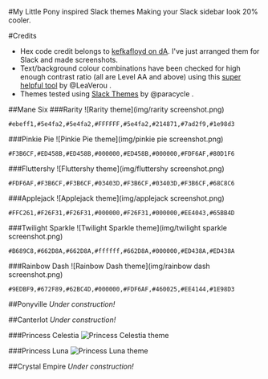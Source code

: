 #My Little Pony inspired Slack themes
Making your Slack sidebar look 20% cooler.

#Credits
* Hex code credit belongs to [kefkafloyd on dA](http://kefkafloyd.deviantart.com/gallery/28942848/My-Little-Pony-Friendship-is-Magic-Color-Guides). I've just arranged them for Slack and made screenshots.
* Text/background colour combinations have been checked for high enough contrast ratio (all are Level AA and above) using this [super helpful tool](http://leaverou.github.io/contrast-ratio/) by @LeaVerou .
* Themes tested using [Slack Themes](https://github.com/paracycle/slackthemes) by @paracycle .

##Mane Six
###Rarity
![Rarity theme](img/rarity screenshot.png)

    #ebeff1,#5e4fa2,#5e4fa2,#FFFFFF,#5e4fa2,#214871,#7ad2f9,#1e98d3
###Pinkie Pie
![Pinkie Pie theme](img/pinkie pie screenshot.png)

    #F3B6CF,#ED458B,#ED458B,#000000,#ED458B,#000000,#FDF6AF,#80D1F6
###Fluttershy
![Fluttershy theme](img/fluttershy screenshot.png)

    #FDF6AF,#F3B6CF,#F3B6CF,#03403D,#F3B6CF,#03403D,#F3B6CF,#68C8C6
###Applejack
![Applejack theme](img/applejack screenshot.png)

    #FFC261,#F26F31,#F26F31,#000000,#F26F31,#000000,#EE4043,#65BB4D
###Twilight Sparkle
![Twilight Sparkle theme](img/twilight sparkle screenshot.png)

    #B689C8,#662D8A,#662D8A,#ffffff,#662D8A,#000000,#ED438A,#ED438A
###Rainbow Dash
![Rainbow Dash theme](img/rainbow dash screenshot.png)

    #9EDBF9,#672F89,#62BC4D,#000000,#FDF6AF,#460025,#EE4144,#1E98D3

##Ponyville
*Under construction!*

##Canterlot
*Under construction!*

###Princess Celestia
![Princess Celestia theme]()

###Princess Luna
![Princess Luna theme]()


##Crystal Empire
*Under construction!*
